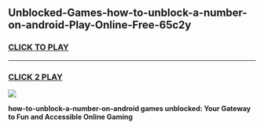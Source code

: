 
## Unblocked-Games-how-to-unblock-a-number-on-android-Play-Online-Free-65c2y
<h3>
<a href="https://premium76.site?title=how-to-unblock-a-number-on-android&ref=26A">CLICK TO PLAY</a></h3>
<hr>

<h3>
<a href="https://premium76.site?title=how-to-unblock-a-number-on-android&ref=26A">CLICK 2 PLAY</a>
  
</h3>

<a href="https://premium76.site?title=how-to-unblock-a-number-on-android&ref=26A"><img src="https://clearcache.store/games.png"></a>


**how-to-unblock-a-number-on-android games unblocked: Your Gateway to Fun and Accessible Online Gaming**
